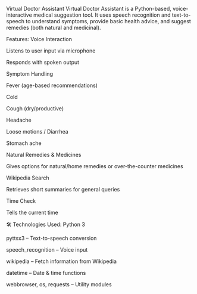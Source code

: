 Virtual Doctor Assistant 
Virtual Doctor Assistant is a Python-based, voice-interactive medical suggestion tool.
It uses speech recognition and text-to-speech to understand symptoms, provide basic health advice, and suggest remedies (both natural and medicinal).

 Features:
Voice Interaction

Listens to user input via microphone

Responds with spoken output

Symptom Handling

Fever (age-based recommendations)

Cold

Cough (dry/productive)

Headache

Loose motions / Diarrhea

Stomach ache

Natural Remedies & Medicines

Gives options for natural/home remedies or over-the-counter medicines

Wikipedia Search

Retrieves short summaries for general queries

Time Check

Tells the current time

🛠 Technologies Used:
Python 3

pyttsx3 – Text-to-speech conversion

speech_recognition – Voice input

wikipedia – Fetch information from Wikipedia

datetime – Date & time functions

webbrowser, os, requests – Utility modules
